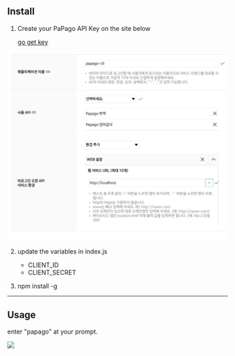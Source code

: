 ## Install

1. Create your PaPago API Key on the site below

   [go get key](https://developers.naver.com/apps/#/register)

 <img src="./example.png">

2. update the variables in index.js

   - CLIENT_ID
   - CLIENT_SECRET

3. npm install -g

---

## Usage

enter "papago" at your prompt.

<img src="./demo.gif">
